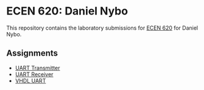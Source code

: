 # ECEN 620: Daniel Nybo

This repository contains the laboratory submissions for [ECEN 620]([https://github.com/wirthlin/ECEN_620](https://github.com/byu-cpe/ECEN_620/tree/main)) for Daniel Nybo. 

## Assignments

* [UART Transmitter](./uart_transmitter/)
* [UART Receiver](./uart_receiver/)
* [VHDL UART](./vhdl/)
